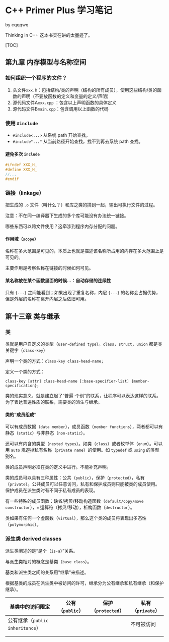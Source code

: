 # C++ Primer Plus 学习笔记

by cqqqwq

Thinking in C++ 这本书实在讲的太墨迹了。

[TOC]

## 第九章 内存模型与名称空间

### 如何组织一个程序的文件？

1. 头文件`xxx.h`：包括结构/类的声明（结构的所有成员），使用这些结构/类的函数的声明（不要放函数的定义和变量的定义/声明）
2. 源代码文件A`xxx.cpp` ：包含以上声明函数的具体定义
3. 源代码文件B`main.cpp`：包含调用以上函数的代码

### 使用 `#include` 

+ `#include<...>` 从系统 path 开始查找。
+ `#include"..."` 从当前路径开始查找，找不到再去系统 path 查找。

#### 避免多次 `include`

```cpp
#ifndef XXX_H_
#define XXX_H_
//...
#endif
```

### 链接（linkage）

把生成的 `.o` 文件（叫什么？）和库之类的拼到一起，输出可执行文件的过程。

注意：不在同一编译器下生成的多个库可能没有办法统一链接。

哪些东西可以跨文件使用？这牵涉到程序内存分配的问题。

#### 作用域（`scope`）

名称在多大范围是可见的，本质上也就是描述该名称所占用的内存在多大范围上是可见的。

主要作用是考察名称在链接的时候如何可见。

#### 某名称放在某个函数里面的时候...：自动存储的连续性

只有 `{...}` 之间能看到；如果出现了重复名称，内层 `{...}` 的名称会占据优势，但是外层的名称在离开内层之后依旧可用。

## 第十三章 类与继承

### 类

类就是用户自定义的类型（`user-defined type`）。`class`，`struct`，`union` 都是类关键字（`class-key`）

声明一个类的方式：`class-key class-head-name;` 

定义一个类的方式：

`class-key [attr] class-head-name [:base-specifier-list] {member-specification};`

类的现实意义，就是建立起了“普遍-个别”的联系，让程序可以表达这样的联系。为了表达普遍性质的联系，需要类的派生与继承。

#### 类的“成员组成”

可以有成员数据（`data member`），成员函数（`member functions`），两者都可以有静态（`static`）与非静态（`non-static`）。

还可以有内含的类型（`nested types`）。如类（`class`）或者枚举体（`enum`）。可以用 `auto` 规避掉私有名称（`private name`）的使用。如 `typedef` 或 `using` 的类型别名。

类的成员声明必须在类的定义中进行。不能补充声明。

类的成员可以具有三种属性：公共（`public`），保护（`protected`），私有（`private`）。公共成员可以任意访问，私有和保护成员则只能被类的成员使用。保护成员在派生类时有不同于私有成员的表现。

有一些特殊的成员函数：缺省/拷贝/移动构造函数（`default/copy/move constructor`），`=` 运算符（拷贝/移动），析构函数（`destructor`）。

类如果有任何一个虚函数（`virtual`），那么这个类的成员将表现出多态性（`polymorphic`）。

### 派生类 derived classes

派生类阐述的是“是个（`is-a`）”关系。

与派生类相对的概念是基类（`base class`）。

基类和派生类之间的关系用"继承"来描述。

根据基类的成员在派生类中被访问的许可，继承分为公有继承和私有继承（和保护继承）。

| 基类中的访问限定                 | 公有（`public`） | 保护（`protected`） | 私有（`private`） |
| -------------------------------- | ---------------- | ------------------- | ----------------- |
| 公有继承（`public inheritance`） |                  |                     | 不可被访问        |
|                                  |                  |                     |                   |
|                                  |                  |                     |                   |



